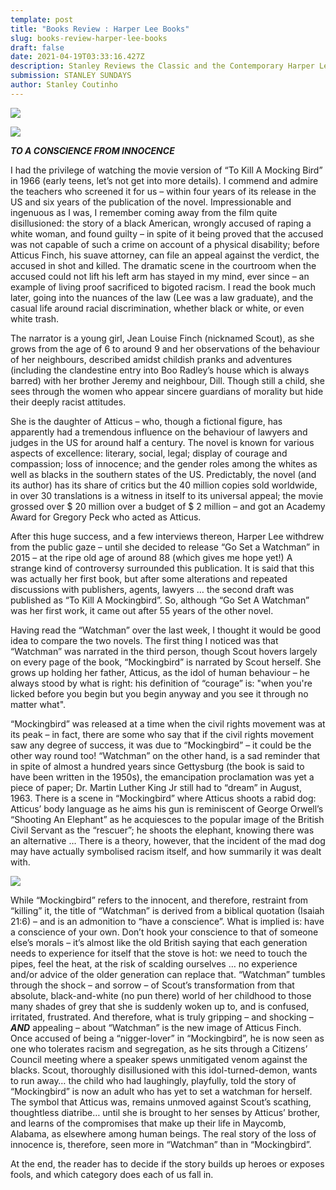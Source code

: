 ```yaml
---
template: post
title: "Books Review : Harper Lee Books"
slug: books-review-harper-lee-books
draft: false
date: 2021-04-19T03:33:16.427Z
description: Stanley Reviews the Classic and the Contemporary Harper Lee Works
submission: STANLEY SUNDAYS
author: Stanley Coutinho
---
```

![](/media/19.04.2021.jpg)

![](/media/19.04.2021a.jpg)

***TO A CONSCIENCE FROM INNOCENCE***



I had the privilege of watching the movie version of “To Kill A Mocking Bird” in 1966 (early teens, let’s not get into more details). I commend and admire the teachers who screened it for us – within four years of its release in the US and six years of the publication of the novel. Impressionable and ingenuous as I was, I remember coming away from the film quite disillusioned: the story of a black American, wrongly accused of raping a white woman, and found guilty – in spite of it being proved that the accused was not capable of such a crime on account of a physical disability; before Atticus Finch, his suave attorney, can file an appeal against the verdict, the accused in shot and killed. The dramatic scene in the courtroom when the accused could not lift his left arm has stayed in my mind, ever since – an example of living proof sacrificed to bigoted racism. I read the book much later, going into the nuances of the law (Lee was a law graduate), and the casual life around racial discrimination, whether black or white, or even white trash.

The narrator is a young girl, Jean Louise Finch (nicknamed Scout), as she grows from the age of 6 to around 9 and her observations of the behaviour of her neighbours, described amidst childish pranks and adventures (including the clandestine entry into Boo Radley’s house which is always barred) with her brother Jeremy and neighbour, Dill. Though still a child, she sees through the women who appear sincere guardians of morality but hide their deeply racist attitudes.



She is the daughter of Atticus – who, though a fictional figure, has apparently had a tremendous influence on the behaviour of lawyers and judges in the US for around half a century. The novel is known for various aspects of excellence: literary, social, legal; display of courage and compassion; loss of innocence; and the gender roles among the whites as well as blacks in the southern states of the US. Predictably, the novel (and its author) has its share of critics but the 40 million copies sold worldwide, in over 30 translations is a witness in itself to its universal appeal; the movie grossed over $ 20 million over a budget of $ 2 million – and got an Academy Award for Gregory Peck who acted as Atticus. 

After this huge success, and a few interviews thereon, Harper Lee withdrew from the public gaze – until she decided to release “Go Set a Watchman” in 2015 – at the ripe old age of around 88 (which gives me hope yet!) A strange kind of controversy surrounded this publication. It is said that this was actually her first book, but after some alterations and repeated discussions with publishers, agents, lawyers … the second draft was published as “To Kill A Mockingbird”. So, although “Go Set A Watchman” was her first work, it came out after 55 years of the other novel.

Having read the “Watchman” over the last week, I thought it would be good idea to compare the two novels. The first thing I noticed was that “Watchman” was narrated in the third person, though Scout hovers largely on every page of the book, “Mockingbird” is narrated by Scout herself. She grows up holding her father, Atticus, as the idol of human behaviour – he always stood by what is right: his definition of “courage” is: "when you're licked before you begin but you begin anyway and you see it through no matter what".

“Mockingbird” was released at a time when the civil rights movement was at its peak – in fact, there are some who say that if the civil rights movement saw any degree of success, it was due to “Mockingbird” – it could be the other way round too! “Watchman” on the other hand, is a sad reminder that in spite of almost a hundred years since Gettysburg (the book is said to have been written in the 1950s), the emancipation proclamation was yet a piece of paper; Dr. Martin Luther King Jr still had to “dream” in August, 1963. There is a scene in “Mockingbird” where Atticus shoots a rabid dog: Atticus’ body language as he aims his gun is reminiscent of George Orwell’s “Shooting An Elephant” as he acquiesces to the popular image of the British Civil Servant as the “rescuer”; he shoots the elephant, knowing there was an alternative … There is a theory, however, that the incident of the mad dog may have actually symbolised racism itself, and how summarily it was dealt with.

![](/media/19.04.2021-c.jpg)

While “Mockingbird” refers to the innocent, and therefore, restraint from “killing” it, the title of “Watchman” is derived from a biblical quotation (Isaiah 21:6) – and is an admonition to “have a conscience”. What is implied is: have a conscience of your own. Don’t hook your conscience to that of someone else’s morals – it’s almost like the old British saying that each generation needs to experience for itself that the stove is hot: we need to touch the pipes, feel the heat, at the risk of scalding ourselves … no experience and/or advice of the older generation can replace that. “Watchman” tumbles through the shock – and sorrow – of Scout’s transformation from that absolute, black-and-white (no pun there) world of her childhood to those many shades of grey that she is suddenly woken up to, and is confused, irritated, frustrated. And therefore, what is truly gripping – and shocking – ***AND*** appealing – about “Watchman” is the new image of Atticus Finch. Once accused of being a “nigger-lover” in “Mockingbird”, he is now seen as one who tolerates racism and segregation, as he sits through a Citizens’ Council meeting where a speaker spews unmitigated venom against the blacks. Scout, thoroughly disillusioned with this idol-turned-demon, wants to run away… the child who had laughingly, playfully, told the story of “Mockingbird” is now an adult who has yet to set a watchman for herself. The symbol that Atticus was, remains unmoved against Scout’s scathing, thoughtless diatribe… until she is brought to her senses by Atticus’ brother, and learns of the compromises that make up their life in Maycomb, Alabama, as elsewhere among human beings. The real story of the loss of innocence is, therefore, seen more in “Watchman” than in “Mockingbird”.

At the end, the reader has to decide if the story builds up heroes or exposes fools, and which category does each of us fall in.